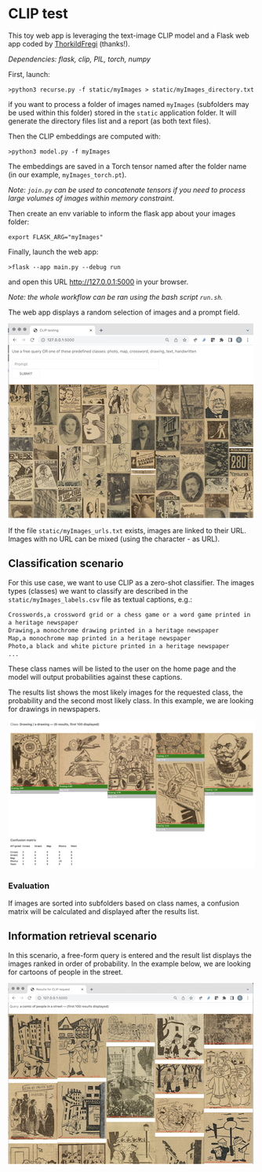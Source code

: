 # CLIP test

This toy web app is leveraging the text-image CLIP model and a Flask web app coded by [ThorkildFregi](https://github.com/ThorkildFregi/CLIP-model-website) (thanks!).

*Dependencies: flask, clip, PIL, torch, numpy*



First, launch:
```
>python3 recurse.py -f static/myImages > static/myImages_directory.txt
```
if you want to process a folder of images named ``myImages`` (subfolders may be used within this folder) stored in the ``static`` application folder. It will generate the directory files list and a report (as both text files).

Then the CLIP embeddings are computed with:
```
>python3 model.py -f myImages
```
The embeddings are saved in a Torch tensor named after the folder name (in our example, ``myImages_torch.pt``).

*Note: ``join.py`` can be used to concatenate tensors if you need to process large volumes of images within memory constraint.*

Then create an env variable to inform the flask app about your images folder:
```
export FLASK_ARG="myImages"
```

Finally, launch the web app:
```
>flask --app main.py --debug run
```
and open this URL http://127.0.0.1:5000 in your browser.

*Note: the whole workflow can be ran using the bash script ``run.sh``.*

The web app displays a random selection of images and a prompt field.

![The web app](screen/home.png)

If the file ``static/myImages_urls.txt`` exists, images are linked to their URL. Images with no URL can be mixed (using the character - as URL).

## Classification scenario

For this use case, we want to use CLIP as a zero-shot classifier. The images types (classes) we want to classify are described in the ``static/myImages_labels.csv`` file as textual captions, e.g.:
```
Crosswords,a crossword grid or a chess game or a word game printed in a heritage newspaper
Drawing,a monochrome drawing printed in a heritage newspaper
Map,a monochrome map printed in a heritage newspaper
Photo,a black and white picture printed in a heritage newspaper
...
```
These class names will be listed to the user on the home page and the model will output probabilities against these captions.

The results list shows the most likely images for the requested class, the probability and the second most likely class. In this example, we are looking for drawings in newspapers.

![Classification](screen/classify.png)

### Evaluation 
If images are sorted into subfolders based on class names, a confusion matrix will be calculated and displayed after the results list.


## Information retrieval scenario

In this scenario, a free-form query is entered and the result list displays the images ranked in order of probability. In the example below, we are looking for cartoons of people in the street.

![Classification](screen/CBIR.png)



